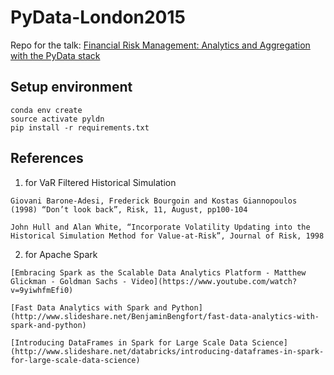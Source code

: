 # PyData-London2015



Repo for the talk:
[Financial Risk Management: Analytics and Aggregation with the PyData stack](http://london.pydata.org/schedule/presentation/13/)




## Setup environment

    conda env create
    source activate pyldn
    pip install -r requirements.txt


## References

  1. for VaR Filtered Historical Simulation

    Giovani Barone-Adesi, Frederick Bourgoin and Kostas Giannopoulos (1998) “Don’t look back”, Risk, 11, August, pp100-104

    John Hull and Alan White, “Incorporate Volatility Updating into the Historical Simulation Method for Value-at-Risk”, Journal of Risk, 1998

  2. for Apache Spark

    [Embracing Spark as the Scalable Data Analytics Platform - Matthew Glickman - Goldman Sachs - Video](https://www.youtube.com/watch?v=9yiwhfmEfi0)

    [Fast Data Analytics with Spark and Python](http://www.slideshare.net/BenjaminBengfort/fast-data-analytics-with-spark-and-python)

    [Introducing DataFrames in Spark for Large Scale Data Science](http://www.slideshare.net/databricks/introducing-dataframes-in-spark-for-large-scale-data-science)
